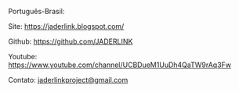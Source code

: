 Português-Brasil:
 
Site:
https://jaderlink.blogspot.com/
 
Github:
https://github.com/JADERLINK
 
Youtube:
https://www.youtube.com/channel/UCBDueM1UuDh4QaTW9rAq3Fw

Contato: 
jaderlinkproject@gmail.com
